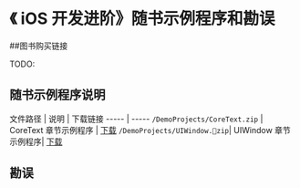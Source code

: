 《 iOS 开发进阶》随书示例程序和勘误
=======

##图书购买链接

TODO:

## 随书示例程序说明

文件路径 | 说明 | 下载链接
----- | -----
`/DemoProjects/CoreText.zip` | CoreText 章节示例程序 | [下载](https://raw.githubusercontent.com/tangqiaoboy/iOS-Pro/master/DemoProjects/CoreText.zip)
`/DemoProjects/UIWindow.zip`| UIWindow 章节示例程序| [下载](https://raw.githubusercontent.com/tangqiaoboy/iOS-Pro/master/DemoProjects/UIWindow.zip)


## 勘误



